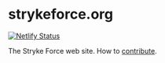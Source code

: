 # strykeforce.org
[![Netlify Status](https://api.netlify.com/api/v1/badges/812307fb-964c-415a-badc-14a5df4d9534/deploy-status)](https://app.netlify.com/sites/strykeforce/deploys)

The Stryke Force web site.
How to [contribute](CONTRIBUTING.md).
